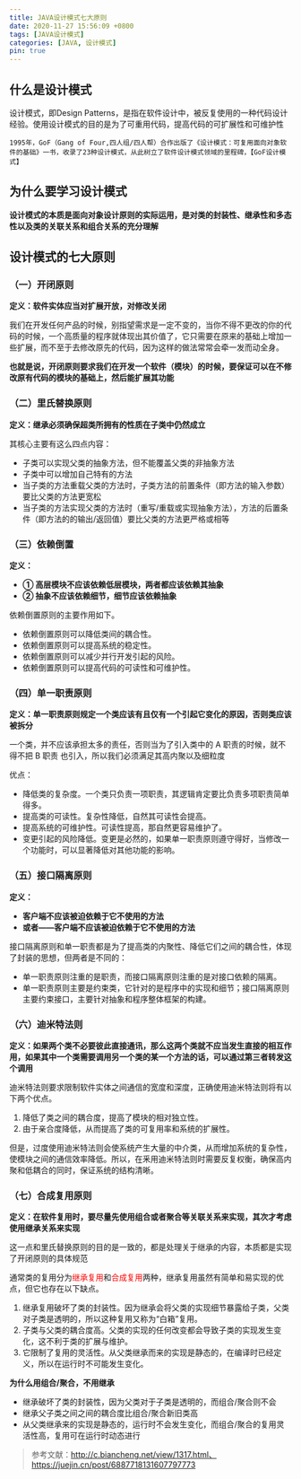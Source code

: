 ```yaml
---
title: JAVA设计模式七大原则
date: 2020-11-27 15:56:09 +0800
tags: [JAVA设计模式]
categories: [JAVA, 设计模式]
pin: true
---
```


## 什么是设计模式

设计模式，即Design Patterns，是指在软件设计中，被反复使用的一种代码设计经验。使用设计模式的目的是为了可重用代码，提高代码的可扩展性和可维护性

```
1995年，GoF（Gang of Four,四人组/四人帮）合作出版了《设计模式：可复用面向对象软 件的基础》一书，收录了23种设计模式，从此树立了软件设计模式领域的里程碑，【GoF设计模式】
```



## 为什么要学习设计模式

<B> 设计模式的本质是面向对象设计原则的实际运用，是对类的封装性、继承性和多态性以及类的关联关系和组合关系的充分理解  </B>



## 设计模式的七大原则

### （一）开闭原则

**定义：软件实体应当对扩展开放，对修改关闭**

我们在开发任何产品的时候，别指望需求是一定不变的，当你不得不更改的你的代码的时候，一个高质量的程序就体现出其价值了，它只需要在原来的基础上增加一些扩展，而不至于去修改原先的代码，因为这样的做法常常会牵一发而动全身。

**也就是说，开闭原则要求我们在开发一个软件（模块）的时候，要保证可以在不修改原有代码的模块的基础上，然后能扩展其功能**



### （二）里氏替换原则

**定义：继承必须确保超类所拥有的性质在子类中仍然成立**

其核心主要有这么四点内容：

-  子类可以实现父类的抽象方法，但不能覆盖父类的非抽象方法
-  子类中可以增加自己特有的方法
-  当子类的方法重载父类的方法时，子类方法的前置条件（即方法的输入参数）要比父类的方法更宽松
-  当子类的方法实现父类的方法时（重写/重载或实现抽象方法），方法的后置条件（即方法的的输出/返回值）要比父类的方法更严格或相等



### （三）依赖倒置

**定义：**

- **① 高层模块不应该依赖低层模块，两者都应该依赖其抽象**
- **② 抽象不应该依赖细节，细节应该依赖抽象**

依赖倒置原则的主要作用如下。

- 依赖倒置原则可以降低类间的耦合性。
- 依赖倒置原则可以提高系统的稳定性。
- 依赖倒置原则可以减少并行开发引起的风险。
- 依赖倒置原则可以提高代码的可读性和可维护性。



### （四）单一职责原则

**定义：单一职责原则规定一个类应该有且仅有一个引起它变化的原因，否则类应该被拆分**

一个类，并不应该承担太多的责任，否则当为了引入类中的 A 职责的时候，就不得不把 B 职责 也引入，所以我们必须满足其高内聚以及细粒度

优点：

- 降低类的复杂度。一个类只负责一项职责，其逻辑肯定要比负责多项职责简单得多。
- 提高类的可读性。复杂性降低，自然其可读性会提高。
- 提高系统的可维护性。可读性提高，那自然更容易维护了。
- 变更引起的风险降低。变更是必然的，如果单一职责原则遵守得好，当修改一个功能时，可以显著降低对其他功能的影响。



### （五）接口隔离原则

**定义：**

- **客户端不应该被迫依赖于它不使用的方法**
- **或者——客户端不应该被迫依赖于它不使用的方法**

接口隔离原则和单一职责都是为了提高类的内聚性、降低它们之间的耦合性，体现了封装的思想，但两者是不同的：

- 单一职责原则注重的是职责，而接口隔离原则注重的是对接口依赖的隔离。
- 单一职责原则主要是约束类，它针对的是程序中的实现和细节；接口隔离原则主要约束接口，主要针对抽象和程序整体框架的构建。



### （六）迪米特法则

**定义：如果两个类不必要彼此直接通讯，那么这两个类就不应当发生直接的相互作用，如果其中一个类需要调用另一个类的某一个方法的话，可以通过第三者转发这个调用**

迪米特法则要求限制软件实体之间通信的宽度和深度，正确使用迪米特法则将有以下两个优点。

1. 降低了类之间的耦合度，提高了模块的相对独立性。
2. 由于亲合度降低，从而提高了类的可复用率和系统的扩展性。

但是，过度使用迪米特法则会使系统产生大量的中介类，从而增加系统的复杂性，使模块之间的通信效率降低。所以，在釆用迪米特法则时需要反复权衡，确保高内聚和低耦合的同时，保证系统的结构清晰。

### （七）合成复用原则

**定义：在软件复用时，要尽量先使用组合或者聚合等关联关系来实现，其次才考虑使用继承关系来实现**

这一点和里氏替换原则的目的是一致的，都是处理关于继承的内容，本质都是实现了开闭原则的具体规范

通常类的复用分为<font color=red>继承复用</font>和<font color=red>合成复用</font>两种，继承复用虽然有简单和易实现的优点，但它也存在以下缺点。

1. 继承复用破坏了类的封装性。因为继承会将父类的实现细节暴露给子类，父类对子类是透明的，所以这种复用又称为“白箱”复用。
2. 子类与父类的耦合度高。父类的实现的任何改变都会导致子类的实现发生变化，这不利于类的扩展与维护。
3. 它限制了复用的灵活性。从父类继承而来的实现是静态的，在编译时已经定义，所以在运行时不可能发生变化。

**为什么用组合/聚合，不用继承**

- 继承破坏了类的封装性，因为父类对于子类是透明的，而组合/聚合则不会
- 继承父子类之间之间的耦合度比组合/聚合新旧类高
- 从父类继承来的实现是静态的，运行时不会发生变化，而组合/聚合的复用灵活性高，复用可在运行时动态进行



> 参考文献：http://c.biancheng.net/view/1317.html、https://juejin.cn/post/6887718131607797773

